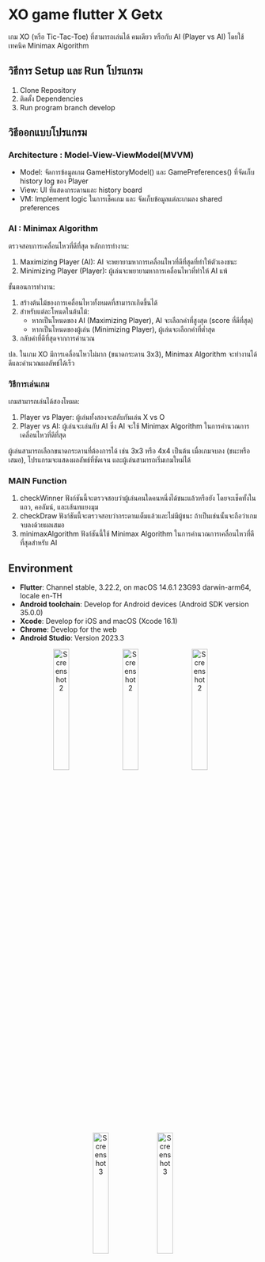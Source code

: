 # XO game flutter X Getx 
เกม XO (หรือ Tic-Tac-Toe) ที่สามารถเล่นได้ คนเดียว หรือกับ AI (Player vs AI) โดยใช้เทคนิค Minimax Algorithm 

## วิธีการ Setup และ Run โปรแกรม
1. Clone Repository
2. ติดตั้ง Dependencies
3. Run program  branch develop
   
## วิธีออกแบบโปรแกรม

### Architecture : Model-View-ViewModel(MVVM)  
- Model: จัดการข้อมูลเกม GameHistoryModel() และ GamePreferences() ที่จัดเก็บ history log ของ Player
- View: UI ที่แสดงกระดานและ history board
- VM: Implement logic ในการเช็คเกม และ จัดเก็บข้อมูลแต่ละเกมลง shared preferences

### AI : Minimax Algorithm 
ตรวจสอบการเคลื่อนไหวที่ดีที่สุด
หลักการทำงาน:
1. Maximizing Player (AI): AI จะพยายามหาการเคลื่อนไหวที่ดีที่สุดที่ทำให้ตัวเองชนะ
2. Minimizing Player (Player): ผู้เล่นจะพยายามหาการเคลื่อนไหวที่ทำให้ AI แพ้

ขั้นตอนการทำงาน:
1. สร้างต้นไม้ของการเคลื่อนไหวทั้งหมดที่สามารถเกิดขึ้นได้
2. สำหรับแต่ละโหนดในต้นไม้:
    - หากเป็นโหนดของ AI (Maximizing Player), AI จะเลือกค่าที่สูงสุด (score ที่ดีที่สุด)
    - หากเป็นโหนดของผู้เล่น (Minimizing Player), ผู้เล่นจะเลือกค่าที่ต่ำสุด
3. กลับค่าที่ดีที่สุดจากการคำนวณ

ปล. ในเกม XO มีการเคลื่อนไหวไม่มาก (ขนาดกระดาน 3x3), Minimax Algorithm จะทำงานได้ดีและคำนวณผลลัพธ์ได้เร็ว

### วิธีการเล่นเกม
เกมสามารถเล่นได้สองโหมด:
1. Player vs Player: ผู้เล่นทั้งสองจะสลับกันเล่น X vs O
2. Player vs AI: ผู้เล่นจะเล่นกับ AI ซึ่ง AI จะใช้ Minimax Algorithm ในการคำนวณการเคลื่อนไหวที่ดีที่สุด

ผู้เล่นสามารถเลือกขนาดกระดานที่ต้องการได้ เช่น 3x3 หรือ 4x4 เป็นต้น
เมื่อเกมจบลง (ชนะหรือเสมอ), โปรแกรมจะแสดงผลลัพธ์ที่ชัดเจน และผู้เล่นสามารถเริ่มเกมใหม่ได้

### MAIN Function
1. checkWinner
   ฟังก์ชันนี้จะตรวจสอบว่าผู้เล่นคนใดคนหนึ่งได้ชนะแล้วหรือยัง โดยจะเช็คทั้งในแถว, คอลัมน์, และเส้นทแยงมุม
3. checkDraw
   ฟังก์ชันนี้จะตรวจสอบว่ากระดานเต็มแล้วและไม่มีผู้ชนะ ถ้าเป็นเช่นนั้นจะถือว่าเกมจบลงด้วยผลเสมอ
5. minimaxAlgorithm
   ฟังก์ชันนี้ใช้ Minimax Algorithm ในการคำนวณการเคลื่อนไหวที่ดีที่สุดสำหรับ AI

## Environment
- **Flutter**: Channel stable, 3.22.2, on macOS 14.6.1 23G93 darwin-arm64, locale en-TH
- **Android toolchain**: Develop for Android devices (Android SDK version 35.0.0)
- **Xcode**: Develop for iOS and macOS (Xcode 16.1)
- **Chrome**: Develop for the web
- **Android Studio**: Version 2023.3



<p align="center">
   <img src="https://github.com/user-attachments/assets/b27cd2d8-70b3-4857-9537-ae3019b70d48" alt="Screenshot 2" width="25%" style="margin-right: 10px;">
   <img src="https://github.com/user-attachments/assets/f9876d74-bb0a-4dd3-93c0-2b4c71a2f025" alt="Screenshot 2" width="25%" style="margin-right: 10px;">
     <img src="https://github.com/user-attachments/assets/3f8cbe59-e81d-435e-9c81-ffae09332385" alt="Screenshot 2" width="25%" style="margin-right: 10px;">
  <img src="https://github.com/user-attachments/assets/270110f6-082c-49b7-875e-96c760877827" alt="Screenshot 3" width="25%">
    <img src="https://github.com/user-attachments/assets/31a86597-6b2a-4b44-836d-e4f75ba78acd" alt="Screenshot 3" width="25%">
</p>
